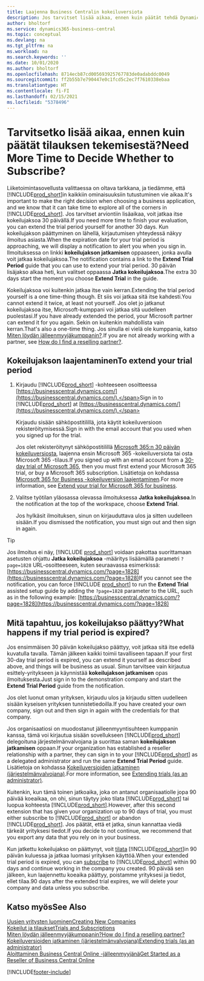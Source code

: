 ```yaml
---
title: Laajenna Business Centralin kokeiluversiota
description: Jos tarvitset lisää aikaa, ennen kuin päätät tehdä Dynamics 365 Business Central -tilauksen, voit jatkaa kokeilujaksoa kerran. Lisätietoja vaihtoehdoista.
author: bholtorf
ms.service: dynamics365-business-central
ms.topic: conceptual
ms.devlang: na
ms.tgt_pltfrm: na
ms.workload: na
ms.search.keywords: ''
ms.date: 10/01/2020
ms.author: bholtorf
ms.openlocfilehash: 8714ecb87cd005693925767783de0adabddc0049
ms.sourcegitcommit: ff2b55b7e790447e0c1fcd5c2ec7f7610338ebaa
ms.translationtype: HT
ms.contentlocale: fi-FI
ms.lasthandoff: 02/15/2021
ms.locfileid: "5378496"
---
```

# <a name="need-more-time-to-decide-whether-to-subscribe"></a><span data-ttu-id="650b6-104">Tarvitsetko lisää aikaa, ennen kuin päätät tilauksen tekemisestä?</span><span class="sxs-lookup"><span data-stu-id="650b6-104">Need More Time to Decide Whether to Subscribe?</span></span>

<span data-ttu-id="650b6-105">Liiketoimintasovellusta valittaessa on oltava tarkkana, ja tiedämme, että [!INCLUDE[prod_short](includes/prod_short.md)]in kaikkiin ominaisuuksiin tutustuminen vie aikaa.</span><span class="sxs-lookup"><span data-stu-id="650b6-105">It's important to make the right decision when choosing a business application, and we know that it can take time to explore all of the corners in [!INCLUDE[prod_short](includes/prod_short.md)].</span></span> <span data-ttu-id="650b6-106">Jos tarvitset arviontiin lisäaikaa, voit jatkaa itse kokeilujaksoa 30 päivällä.</span><span class="sxs-lookup"><span data-stu-id="650b6-106">If you need more time to finish your evaluation, you can extend the trial period yourself for another 30 days.</span></span> <span data-ttu-id="650b6-107">Kun kokeilujakson päättyminen on lähellä, kirjautumisen yhteydessä näkyy ilmoitus asiasta.</span><span class="sxs-lookup"><span data-stu-id="650b6-107">When the expiration date for your trial period is approaching, we will display a notification to alert you when you sign in.</span></span> <span data-ttu-id="650b6-108">Ilmoituksessa on linkki **kokeilujakson jatkamisen** oppaaseen, jonka avulla voit jatkaa kokeilujaksoa.</span><span class="sxs-lookup"><span data-stu-id="650b6-108">The notification contains a link to the **Extend Trial Period** guide that you can use to extend your trial period.</span></span> <span data-ttu-id="650b6-109">30 päivän lisäjakso alkaa heti, kun valitset oppaassa **Jatka kokeilujaksoa**.</span><span class="sxs-lookup"><span data-stu-id="650b6-109">The extra 30 days start the moment you choose **Extend Trial** in the guide.</span></span>

<span data-ttu-id="650b6-110">Kokeilujaksoa voi kuitenkin jatkaa itse vain kerran.</span><span class="sxs-lookup"><span data-stu-id="650b6-110">Extending the trial period yourself is a one time-thing though.</span></span> <span data-ttu-id="650b6-111">Et siis voi jatkaa sitä itse kahdesti.</span><span class="sxs-lookup"><span data-stu-id="650b6-111">You cannot extend it twice, at least not yourself.</span></span> <span data-ttu-id="650b6-112">Jos olet jo jatkanut kokeilujaksoa itse, Microsoft-kumppani voi jatkaa sitä uudelleen puolestasi.</span><span class="sxs-lookup"><span data-stu-id="650b6-112">If you have already extended the period, your Microsoft partner can extend it for you again.</span></span> <span data-ttu-id="650b6-113">Sekin on kuitenkin mahdollista vain kerran.</span><span class="sxs-lookup"><span data-stu-id="650b6-113">That's also a one-time thing.</span></span> <span data-ttu-id="650b6-114">Jos sinulla ei vielä ole kumppania, katso [Miten löydän jälleenmyyjäkumppanin?](across-faq.md#findpartner).</span><span class="sxs-lookup"><span data-stu-id="650b6-114">If you are not already working with a partner, see [How do I find a reselling partner?](across-faq.md#findpartner).</span></span>  

## <a name="to-extend-your-trial-period"></a><span data-ttu-id="650b6-115">Kokeilujakson laajentaminen</span><span class="sxs-lookup"><span data-stu-id="650b6-115">To extend your trial period</span></span>

1. <span data-ttu-id="650b6-116">Kirjaudu [!INCLUDE[prod_short](includes/prod_short.md)] -kohteeseen osoitteessa [https://businesscentral.dynamics.com/](https://businesscentral.dynamics.com/).</span><span class="sxs-lookup"><span data-stu-id="650b6-116">Sign in to [!INCLUDE[prod_short](includes/prod_short.md)] at [https://businesscentral.dynamics.com/](https://businesscentral.dynamics.com/).</span></span>

    <span data-ttu-id="650b6-117">Kirjaudu sisään sähköpostitilillä, jota käytit kokeiluversioon rekisteröitymisessä.</span><span class="sxs-lookup"><span data-stu-id="650b6-117">Sign in with the email account that you used when you signed up for the trial.</span></span>  

    <span data-ttu-id="650b6-118">Jos olet rekisteröitynyt sähköpostitilillä [Microsoft 365:n 30 päivän kokeiluversiosta](/microsoft-365/commerce/sign-up-for-office-365-trial), laajenna ensin Microsoft 365 -kokeiluversiota tai osta Microsoft 365 -tilaus.</span><span class="sxs-lookup"><span data-stu-id="650b6-118">If you signed up with an email account from a [30-day trial of Microsoft 365](/microsoft-365/commerce/sign-up-for-office-365-trial), then you must first extend your Microsoft 365 trial, or buy a Microsoft 365 subscription.</span></span> <span data-ttu-id="650b6-119">Lisätietoja on kohdassa [Microsoft 365 for Business -kokeiluversion laajentaminen](/microsoft-365/commerce/extend-your-trial).</span><span class="sxs-lookup"><span data-stu-id="650b6-119">For more information, see [Extend your trial for Microsoft 365 for business](/microsoft-365/commerce/extend-your-trial).</span></span>
2. <span data-ttu-id="650b6-120">Valitse työtilan yläosassa olevassa ilmoituksessa **Jatka kokeilujaksoa**.</span><span class="sxs-lookup"><span data-stu-id="650b6-120">In the notification at the top of the workspace, choose **Extend Trial**.</span></span>

    <span data-ttu-id="650b6-121">Jos hylkäsit ilmoituksen, sinun on kirjauduttava ulos ja sitten uudelleen sisään.</span><span class="sxs-lookup"><span data-stu-id="650b6-121">If you dismissed the notification, you must sign out and then sign in again.</span></span>

> [!TIP]
> <span data-ttu-id="650b6-122">Jos ilmoitus ei näy, [!INCLUDE [prod_short](includes/prod_short.md)] voidaan pakottaa suorittamaan asetusten ohjattu **Jatka kokeilujaksoa** -määritys lisäämällä parametri ```?page=1828``` URL-osoitteeseen, kuten seuraavassa esimerkissä: [https://businesscentral.dynamics.com/?page=1828](https://businesscentral.dynamics.com/?page=1828)</span><span class="sxs-lookup"><span data-stu-id="650b6-122">If you cannot see the notification, you can force [!INCLUDE [prod_short](includes/prod_short.md)] to run the **Extend Trial** assisted setup guide by adding the ```?page=1828``` parameter to the URL, such as in the following example: [https://businesscentral.dynamics.com/?page=1828](https://businesscentral.dynamics.com/?page=1828)</span></span>

## <a name="what-happens-if-my-trial-period-is-expired"></a><span data-ttu-id="650b6-123">Mitä tapahtuu, jos kokeilujakso päättyy?</span><span class="sxs-lookup"><span data-stu-id="650b6-123">What happens if my trial period is expired?</span></span>

<span data-ttu-id="650b6-124">Jos ensimmäisen 30 päivän kokeilujakso päättyy, voit jatkaa sitä itse edellä kuvatulla tavalla. Tämän jälkeen kaikki toimii tavalliseen tapaan.</span><span class="sxs-lookup"><span data-stu-id="650b6-124">If your first 30-day trial period is expired, you can extend it yourself as described above, and things will be business as usual.</span></span> <span data-ttu-id="650b6-125">Sinun tarvitsee vain kirjautua esittely-yritykseen ja käynnistää **kokeilujakson jatkamisen** opas ilmoituksesta.</span><span class="sxs-lookup"><span data-stu-id="650b6-125">Just sign in to the demonstration company and start the **Extend Trial Period** guide from the notification.</span></span>  

<span data-ttu-id="650b6-126">Jos olet luonut oman yrityksen, kirjaudu ulos ja kirjaudu sitten uudelleen sisään kyseisen yrityksen tunnistetiedoilla.</span><span class="sxs-lookup"><span data-stu-id="650b6-126">If you have created your own company, sign out and then sign in again with the credentials for that company.</span></span>  

<span data-ttu-id="650b6-127">Jos organisaatiosi on muodostanut jälleenmyyntisuhteen kumppanin kanssa, tämä voi kirjautua sisään sovellukseen [!INCLUDE[prod_short](includes/prod_short.md)] delegoituna järjestelmänvalvojana ja suorittaa saman **kokeilujakson jatkamisen** oppaan.</span><span class="sxs-lookup"><span data-stu-id="650b6-127">If your organization has established a reseller relationship with a partner, they can sign in to your [!INCLUDE[prod_short](includes/prod_short.md)] as a delegated administrator and run the same **Extend Trial Period** guide.</span></span> <span data-ttu-id="650b6-128">Lisätietoja on kohdassa [Kokeiluversioiden jatkaminen (järjestelmänvalvojana)](/dynamics365/business-central/dev-itpro/administration/tenant-administration#extending-trials).</span><span class="sxs-lookup"><span data-stu-id="650b6-128">For more information, see [Extending trials (as an administrator)](/dynamics365/business-central/dev-itpro/administration/tenant-administration#extending-trials).</span></span>  

<span data-ttu-id="650b6-129">Kuitenkin, kun tämä toinen jatkoaika, joka on antanut organisaatiolle jopa 90 päivää koeaikaa, on ohi, sinun täytyy joko tilata [!INCLUDE[prod_short](includes/prod_short.md)] tai luopua kohteesta [!INCLUDE[prod_short](includes/prod_short.md)].</span><span class="sxs-lookup"><span data-stu-id="650b6-129">However, after this second extension that has given your organization up to 90 days of trial, you must either subscribe to [!INCLUDE[prod_short](includes/prod_short.md)] or abandon [!INCLUDE[prod_short](includes/prod_short.md)].</span></span> <span data-ttu-id="650b6-130">Jos päätät, että et jatka, sinun kannattaa viedä tärkeät yrityksesi tiedot.</span><span class="sxs-lookup"><span data-stu-id="650b6-130">If you decide to not continue, we recommend that you export any data that you rely on in your business.</span></span>

<span data-ttu-id="650b6-131">Kun jatkettu kokeilujakso on päättynyt, voit [tilata](https://go.microsoft.com/fwlink/?linkid=828659) [!INCLUDE[prod_short](includes/prod_short.md)]in 90 päivän kuluessa ja jatkaa luomasi yrityksen käyttöä.</span><span class="sxs-lookup"><span data-stu-id="650b6-131">When your extended trial period is expired, you can [subscribe](https://go.microsoft.com/fwlink/?linkid=828659) to [!INCLUDE[prod_short](includes/prod_short.md)] within 90 days and continue working in the company you created.</span></span> <span data-ttu-id="650b6-132">90 päivää sen jälkeen, kun laajennettu koeaika päättyy, poistamme yrityksesi ja tiedot, ellet tilaa.</span><span class="sxs-lookup"><span data-stu-id="650b6-132">90 days after the extended trial expires, we will delete your company and data unless you subscribe.</span></span>  

## <a name="see-also"></a><span data-ttu-id="650b6-133">Katso myös</span><span class="sxs-lookup"><span data-stu-id="650b6-133">See Also</span></span>

[<span data-ttu-id="650b6-134">Uusien yritysten luominen</span><span class="sxs-lookup"><span data-stu-id="650b6-134">Creating New Companies</span></span>](about-new-company.md)  
[<span data-ttu-id="650b6-135">Kokeilut ja tilaukset</span><span class="sxs-lookup"><span data-stu-id="650b6-135">Trials and Subscriptions</span></span>](across-preview.md)  
[<span data-ttu-id="650b6-136">Miten löydän jälleenmyyjäkumppanin?</span><span class="sxs-lookup"><span data-stu-id="650b6-136">How do I find a reselling partner?</span></span>](across-faq.md#findpartner)  
[<span data-ttu-id="650b6-137">Kokeiluversioiden jatkaminen (järjestelmänvalvojana)</span><span class="sxs-lookup"><span data-stu-id="650b6-137">Extending trials (as an administrator)</span></span>](/dynamics365/business-central/dev-itpro/administration/tenant-administration#extending-trials)  
[<span data-ttu-id="650b6-138">Aloittaminen Business Central Online -jälleenmyyjänä</span><span class="sxs-lookup"><span data-stu-id="650b6-138">Get Started as a Reseller of Business Central Online</span></span>](/dynamics365/business-central/dev-itpro/administration/get-started-online)  


[!INCLUDE[footer-include](includes/footer-banner.md)]